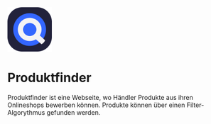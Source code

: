 <img src="https://github.com/emilianscheel/Produktfinder/blob/main/public/assets/icons/icon-logo.png" width="100" height="100" />

# Produktfinder

Produktfinder ist eine Webseite, wo Händler Produkte aus ihren Onlineshops bewerben können. Produkte können über einen Filter-Algorythmus gefunden werden.

